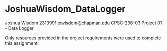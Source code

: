 # JoshuaWisdom_DataLogger
 
 Joshua Wisdom
 2313991
 jowisdom@chapman.edu
 CPSC-236-03
 Project 01 - Data Logger
 
 Only resources provided in the project requirements were used to complete this assignment.
